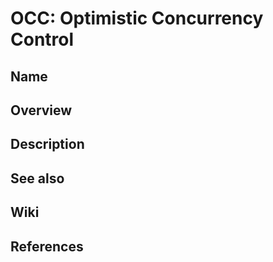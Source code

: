# OCC: Optimistic Concurrency Control

## Name

## Overview

## Description

## See also

## Wiki

## References
